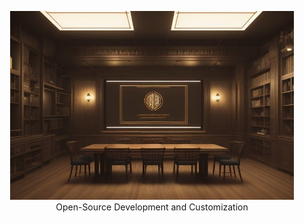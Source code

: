 <p align="center"><img width="90%" src="/docs/assets/logo.png" /><br />
Open-Source Development and Customization</p>
